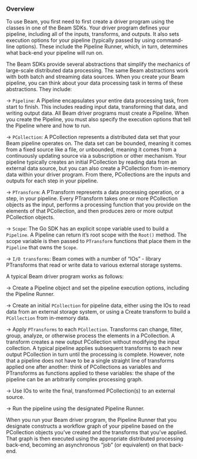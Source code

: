 <!--
Licensed under the Apache License, Version 2.0 (the "License");
you may not use this file except in compliance with the License.
You may obtain a copy of the License at

http://www.apache.org/licenses/LICENSE-2.0

Unless required by applicable law or agreed to in writing, software
distributed under the License is distributed on an "AS IS" BASIS,
WITHOUT WARRANTIES OR CONDITIONS OF ANY KIND, either express or implied.
See the License for the specific language governing permissions and
limitations under the License.
-->

### Overview

To use Beam, you first need to first create a driver program using the classes in one of the Beam SDKs. Your driver program defines your pipeline, including all of the inputs, transforms, and outputs. It also sets execution options for your pipeline (typically passed by using command-line options). These include the Pipeline Runner, which, in turn, determines what back-end your pipeline will run on.

The Beam SDKs provide several abstractions that simplify the mechanics of large-scale distributed data processing. The same Beam abstractions work with both batch and streaming data sources. When you create your Beam pipeline, you can think about your data processing task in terms of these abstractions. They include:

→ `Pipeline`: A Pipeline encapsulates your entire data processing task, from start to finish. This includes reading input data, transforming that data, and writing output data. All Beam driver programs must create a Pipeline. When you create the Pipeline, you must also specify the execution options that tell the Pipeline where and how to run.

→ `PCollection`: A PCollection represents a distributed data set that your Beam pipeline operates on. The data set can be bounded, meaning it comes from a fixed source like a file, or unbounded, meaning it comes from a continuously updating source via a subscription or other mechanism. Your pipeline typically creates an initial PCollection by reading data from an external data source, but you can also create a PCollection from in-memory data within your driver program. From there, PCollections are the inputs and outputs for each step in your pipeline.

→ `PTransform`: A PTransform represents a data processing operation, or a step, in your pipeline. Every PTransform takes one or more PCollection objects as the input, performs a processing function that you provide on the elements of that PCollection, and then produces zero or more output PCollection objects.

→ `Scope`: The Go SDK has an explicit scope variable used to build a `Pipeline`. A Pipeline can return it’s root scope with the `Root()` method. The scope variable is then passed to `PTransform` functions that place them in the `Pipeline` that owns the `Scope`.

→ `I/O transforms`: Beam comes with a number of “IOs” - library PTransforms that read or write data to various external storage systems.

A typical Beam driver program works as follows:

→ Create a Pipeline object and set the pipeline execution options, including the Pipeline Runner.

→ Create an initial `PCollection` for pipeline data, either using the IOs to read data from an external storage system, or using a Create transform to build a `PCollection` from in-memory data.

→ Apply `PTransforms` to each `PCollection`. Transforms can change, filter, group, analyze, or otherwise process the elements in a PCollection. A transform creates a new output PCollection without modifying the input collection. A typical pipeline applies subsequent transforms to each new output PCollection in turn until the processing is complete. However, note that a pipeline does not have to be a single straight line of transforms applied one after another: think of PCollections as variables and PTransforms as functions applied to these variables: the shape of the pipeline can be an arbitrarily complex processing graph.

→ Use IOs to write the final, transformed PCollection(s) to an external source.

→ Run the pipeline using the designated Pipeline Runner.

When you run your Beam driver program, the Pipeline Runner that you designate constructs a workflow graph of your pipeline based on the PCollection objects you’ve created and the transforms that you’ve applied. That graph is then executed using the appropriate distributed processing back-end, becoming an asynchronous “job” (or equivalent) on that back-end.